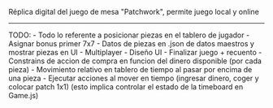 Réplica digital del juego de mesa "Patchwork", permite juego local y online
<hr />
TODO:
- Todo lo referente a posicionar piezas en el tablero de jugador
- Asignar bonus primer 7x7
- Datos de piezas en .json de datos maestros y mostrar piezas en UI
- Multiplayer 
- Diseño UI
- Finalizar juego + recuento
- Constrains de accion de compra en funcion del dinero disponible (por cada pieza)
- Movimiento relativo en tablero de tiempo al pasar por encima de una pieza
- Ejecutar acciones al mover en tiempo (ingresar dinero, coger y colocar patch 1x1) (esto implica controlar el estado de la timeboard en Game.js)